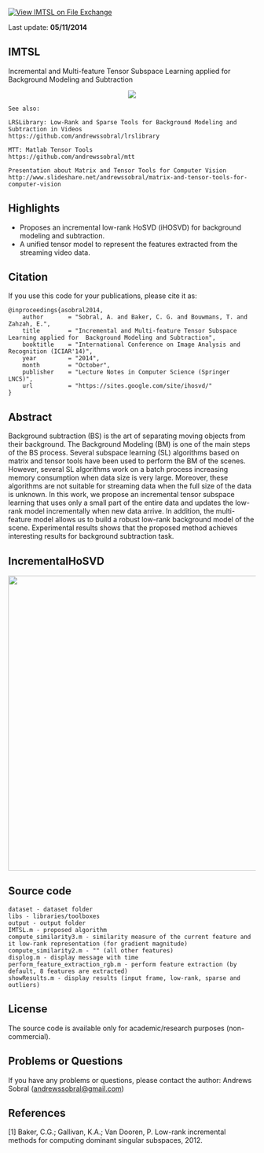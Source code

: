 [![View IMTSL on File Exchange](https://www.mathworks.com/matlabcentral/images/matlab-file-exchange.svg)](https://www.mathworks.com/matlabcentral/fileexchange/47774-imtsl)

Last update: **05/11/2014**

IMTSL
-----
Incremental and Multi-feature Tensor Subspace Learning applied for Background Modeling and Subtraction

<p align="center"><img src="https://raw.githubusercontent.com/andrewssobral/imtsl/master/doc/images/ihosvd.png" /></p>

```
See also:

LRSLibrary: Low-Rank and Sparse Tools for Background Modeling and Subtraction in Videos
https://github.com/andrewssobral/lrslibrary

MTT: Matlab Tensor Tools
https://github.com/andrewssobral/mtt

Presentation about Matrix and Tensor Tools for Computer Vision 
http://www.slideshare.net/andrewssobral/matrix-and-tensor-tools-for-computer-vision
```

Highlights
----------
* Proposes an incremental low-rank HoSVD (iHOSVD) for background modeling and subtraction.
* A unified tensor model to represent the features extracted from the streaming video data.

Citation
---------
If you use this code for your publications, please cite it as:
```
@inproceedings{asobral2014,
    author       = "Sobral, A. and Baker, C. G. and Bouwmans, T. and Zahzah, E.",
    title        = "Incremental and Multi-feature Tensor Subspace Learning applied for  Background Modeling and Subtraction",
    booktitle    = "International Conference on Image Analysis and Recognition (ICIAR'14)",
    year         = "2014",
    month        = "October",
    publisher    = "Lecture Notes in Computer Science (Springer LNCS)",
    url          = "https://sites.google.com/site/ihosvd/"
}
```

Abstract
--------
Background subtraction (BS) is the art of separating moving objects from their background. The Background Modeling (BM) is one of the main steps of the BS process. Several subspace learning (SL) algorithms based on matrix and tensor tools have been used to perform the BM of the scenes. However, several SL algorithms work on a batch process increasing memory consumption when data size is very large. Moreover, these algorithms are not suitable for streaming data when the full size of the data is unknown. In this work, we propose an incremental tensor subspace learning that uses only a small part of the entire data and updates the low-rank model incrementally when new data arrive. In addition, the multi-feature model allows us to build a robust low-rank background model of the scene. Experimental results shows that the proposed method achieves interesting results for background subtraction task.

IncrementalHoSVD
----------------
<p align="left"><img src="https://raw.githubusercontent.com/andrewssobral/imtsl/master/doc/images/ihosvd-alg.png" width="600" /></p>

Source code
-----------
```
dataset - dataset folder
libs - libraries/toolboxes
output - output folder
IMTSL.m - proposed algorithm
compute_similarity3.m - similarity measure of the current feature and it low-rank representation (for gradient magnitude)
compute_similarity2.m - "" (all other features)
displog.m - display message with time
perform_feature_extraction_rgb.m - perform feature extraction (by default, 8 features are extracted)
showResults.m - display results (input frame, low-rank, sparse and outliers)
```

License
-------
The source code is available only for academic/research purposes (non-commercial).

Problems or Questions
---------------------
If you have any problems or questions, please contact the author: Andrews Sobral (andrewssobral@gmail.com)

References
----------
[1] Baker, C.G.; Gallivan, K.A.; Van Dooren, P. Low-rank incremental methods for computing dominant singular subspaces, 2012.

